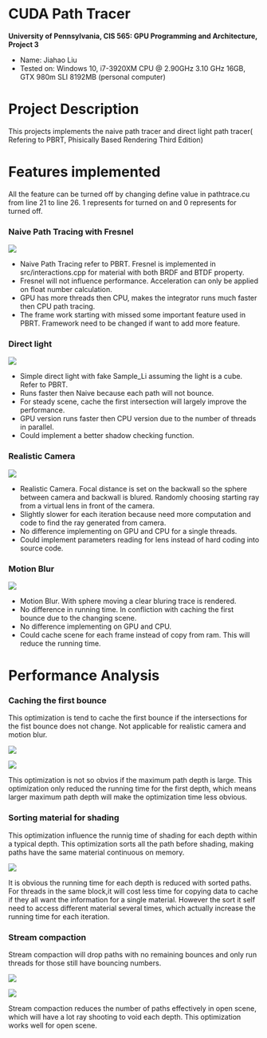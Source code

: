 CUDA Path Tracer
================

**University of Pennsylvania, CIS 565: GPU Programming and Architecture, Project 3**

* Name: Jiahao Liu
* Tested on: Windows 10, i7-3920XM CPU @ 2.90GHz 3.10 GHz 16GB, GTX 980m SLI 8192MB (personal computer)

Project Description
======================

This projects implements the naive path tracer and direct light path tracer( Refering to PBRT, Phisically Based Rendering Third Edition)

Features implemented
======================

All the feature can be turned off by changing define value in pathtrace.cu from line 21 to line 26. 1 represents for turned on and 0 represents for turned off.

### Naive Path Tracing with Fresnel

![](img/1.png)

* Naive Path Tracing refer to PBRT. Fresnel is implemented in src/interactions.cpp for material with both BRDF and BTDF property.
* Fresnel will not influence performance. Acceleration can only be applied on float number calculation.
* GPU has more threads then CPU, makes the integrator runs much faster then CPU path tracing.
* The frame work starting with missed some important feature used in PBRT. Framework need to be changed if want to add more feature.

### Direct light

![](img/2.png)

* Simple direct light with fake Sample_Li assuming the light is a cube. Refer to PBRT.
* Runs faster then Naive because each path will not bounce.
* For steady scene, cache the first intersection will largely improve the performance.
* GPU version runs faster then CPU version due to the number of threads in parallel.
* Could implement a better shadow checking function.

### Realistic Camera

![](img/3.png)

* Realistic Camera. Focal distance is set on the backwall so the sphere between camera and backwall is blured. Randomly choosing starting ray from a virtual lens in front of the camera.
* Slightly slower for each iteration because need more computation and code to find the ray generated from camera.
* No difference implementing on GPU and CPU for a single threads.
* Could implement parameters reading for lens instead of hard coding into source code.

### Motion Blur

![](img/4.gif)

* Motion Blur. With sphere moving a clear bluring trace is rendered.
* No difference in running time. In confliction with caching the first bounce due to the changing scene.
* No difference implementing on GPU and CPU.
* Could cache scene for each frame instead of copy from ram. This will reduce the running time.

Performance Analysis
======================

### Caching the first bounce

This optimization is tend to cache the first bounce if the intersections for the fist bounce does not change. Not applicable for realistic camera and motion blur.

![](img/c1.png)

![](img/c2.png)

This optimization is not so obvios if the maximum path depth is large. This optimization only reduced the running time for the first depth, which means larger maximum path depth will make the optimization time less obvious.

### Sorting material for shading

This optimization influence the runnig time of shading for each depth within a typical depth. This optimization sorts all the path before shading, making paths have the same material continuous on memory.

![](img/c3.png)

It is obvious the running time for each depth is reduced with sorted paths. For threads in the same block,it will cost less time for copying data to cache if they all want the information for a single material. However the sort it self need to access different material several times, which actually increase the running time for each iteration.

### Stream compaction

Stream compaction will drop paths with no remaining bounces and only run threads for those still have bouncing numbers.

![](img/c4.png)

![](img/c5.png)

Stream compaction reduces the number of paths effectively in open scene, which will have a lot ray shooting to void each depth. This optimization works well for open scene.